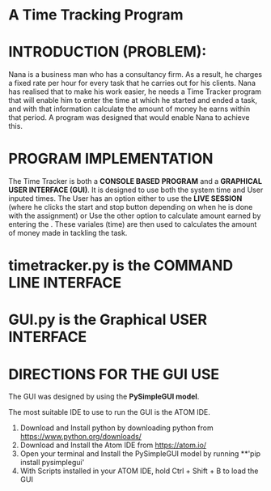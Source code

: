# A Time Tracking Program

# INTRODUCTION (PROBLEM):
Nana is a business man who has a consultancy firm. As a result, he charges a fixed rate per hour for every task that he carries out for his clients. Nana has realised that to make his work easier, he needs a Time Tracker program that will enable him to enter the time at which he started and ended a task, and with that information calculate the amount of money he earns within that period. A program was designed that would enable Nana to achieve this.

# PROGRAM IMPLEMENTATION 
The Time Tracker is both a **CONSOLE BASED PROGRAM** and a **GRAPHICAL USER INTERFACE (GUI)**. 
It is designed to use both the system time and User inputed times.
The User has an option either to use the **LIVE SESSION** (where he clicks the start and stop button depending on when he is done with the assignment) or 
Use the other option to calculate amount earned by entering the .
These variales (time) are then used to calculates the amount of money made in tackling the task.

# timetracker.py is the COMMAND LINE INTERFACE

# GUI.py is the Graphical USER INTERFACE 


# DIRECTIONS FOR THE GUI USE

The GUI was designed by using the **PySimpleGUI model**.

The most suitable IDE to use to run the GUI is the ATOM IDE. 
1. Download and Install python by downloading python from https://www.python.org/downloads/
2. Download and Install the Atom IDE from https://atom.io/
3. Open your terminal and Install the PySimpleGUI model by running **'pip install pysimplegui' 
4. With Scripts installed in your ATOM IDE, hold Ctrl + Shift + B to load the GUI

